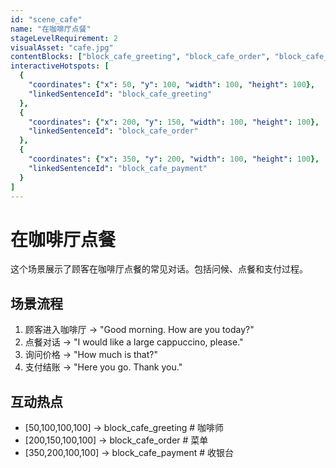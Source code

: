 ```yaml
---
id: "scene_cafe"
name: "在咖啡厅点餐"
stageLevelRequirement: 2
visualAsset: "cafe.jpg"
contentBlocks: ["block_cafe_greeting", "block_cafe_order", "block_cafe_payment"]
interactiveHotspots: [
  {
    "coordinates": {"x": 50, "y": 100, "width": 100, "height": 100},
    "linkedSentenceId": "block_cafe_greeting"
  },
  {
    "coordinates": {"x": 200, "y": 150, "width": 100, "height": 100},
    "linkedSentenceId": "block_cafe_order"
  },
  {
    "coordinates": {"x": 350, "y": 200, "width": 100, "height": 100},
    "linkedSentenceId": "block_cafe_payment"
  }
]
---
```


# 在咖啡厅点餐

这个场景展示了顾客在咖啡厅点餐的常见对话。包括问候、点餐和支付过程。

## 场景流程
1. 顾客进入咖啡厅 -> "Good morning. How are you today?"
2. 点餐对话 -> "I would like a large cappuccino, please."
3. 询问价格 -> "How much is that?"
4. 支付结账 -> "Here you go. Thank you."

## 互动热点
- [50,100,100,100] -> block_cafe_greeting # 咖啡师
- [200,150,100,100] -> block_cafe_order # 菜单
- [350,200,100,100] -> block_cafe_payment # 收银台 